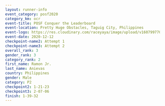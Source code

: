 ```yaml
--- 
layout: runner-info 
event_category: posf2020 
category_km: ocr 
event-title: POSF Conquer the Leaderboard 
event-location: Pretty Huge Obstacles, Taguig City, Philippines 
event-logo: https://res.cloudinary.com/raceyaya/image/upload/v1607997702/logo/2020/Conquer_the_leaderboard_bvkmom.jpg 
event-date: 2020-12-12 
checkpoint-name2: Attempt 1 
checkpoint-name3: Attempt 2 
overall_rank: 3
gender_rank: 3
category_rank: 2
first_name: Ramon Jr.
last_name: Anievas
country: Philippines
gender: Male
category: P2
checkpoint2: 1-21-23
checkpoint3: 2-07-06
finish: 1-39-32
--- 
```

